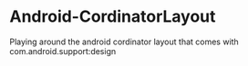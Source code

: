 # Android-CordinatorLayout
Playing around the android  cordinator layout that comes with com.android.support:design
